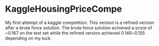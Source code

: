 # KaggleHousingPriceCompe
My first attempt of a kaggle competition. This version is a refined version after a brute force solution. 
The brute force solution achieved a score of ~0.167 on the test set while the refined version achieved 0.146~0.155 depending on my luck.

